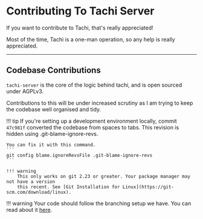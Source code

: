 # Contributing To Tachi Server

If you want to contribute to Tachi, that's really appreciated!

Most of the time, Tachi is a one-man operation, so
any help is really appreciated.

*****

## Codebase Contributions

`tachi-server` is the core of the logic behind tachi, and
is open sourced under AGPLv3.

Contributions to this will be under increased scrutiny as
I am trying to keep the codebase well organised and tidy.

!!! tip
	If you're setting up a development environment locally,
	commit `47c981f` converted the codebase from spaces to tabs.
	This revision is hidden using .git-blame-ignore-revs.

	You can fix it with this command.
	```
	git config blame.ignoreRevsFile .git-blame-ignore-revs  
	```

	!!! warning
		This only works on git 2.23 or greater. Your package manager may not have a version
		this recent. See [Git Installation for Linux](https://git-scm.com/download/linux).

!!! warning
	Your code should follow the branching setup we have.
	You can read about it [here](../infrastructure/branches).
